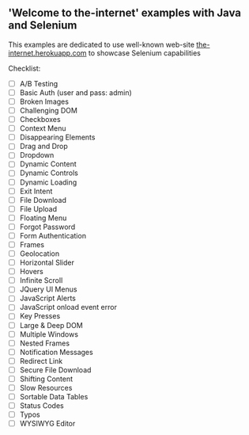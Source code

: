 ## 'Welcome to the-internet' examples with Java and Selenium

This examples are dedicated to use well-known web-site [the-internet.herokuapp.com](http://the-internet.herokuapp.com/) to showcase Selenium capabilities

Checklist:
* [ ] A/B Testing
* [ ] Basic Auth (user and pass: admin)
* [ ] Broken Images
* [ ] Challenging DOM
* [ ] Checkboxes
* [ ] Context Menu
* [ ] Disappearing Elements
* [ ] Drag and Drop
* [ ] Dropdown
* [ ] Dynamic Content
* [ ] Dynamic Controls
* [ ] Dynamic Loading
* [ ] Exit Intent
* [ ] File Download
* [ ] File Upload
* [ ] Floating Menu
* [ ] Forgot Password
* [ ] Form Authentication
* [ ] Frames
* [ ] Geolocation
* [ ] Horizontal Slider
* [ ] Hovers
* [ ] Infinite Scroll
* [ ] JQuery UI Menus
* [ ] JavaScript Alerts
* [ ] JavaScript onload event error
* [ ] Key Presses
* [ ] Large & Deep DOM
* [ ] Multiple Windows
* [ ] Nested Frames
* [ ] Notification Messages
* [ ] Redirect Link
* [ ] Secure File Download
* [ ] Shifting Content
* [ ] Slow Resources
* [ ] Sortable Data Tables
* [ ] Status Codes
* [ ] Typos
* [ ] WYSIWYG Editor